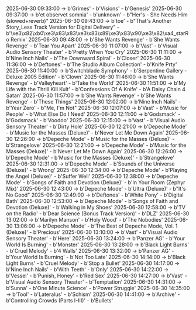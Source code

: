2025-06-30 09:33:00 -> b'Grimes' - b'Visions' - b'Genesis'
2025-06-30 09:37:00 -> b'et observet somnia' - b'unknown' - b"Her's - She Needs Him (slowed+reverb)"
2025-06-30 09:43:00 -> b'toe' - b"That's Another Story_Less Track Version for Digital Delivery" - b'\xe3\x82\xb0\xe3\x83\x83\xe3\x83\x89\xe3\x83\x90\xe3\x82\xa4_starRo Remix'
2025-06-30 09:48:00 -> b'She Wants Revenge' - b'She Wants Revenge' - b'Tear You Apart'
2025-06-30 11:07:00 -> b'Vast' - b'Visual Audio Sensory Theater' - b'Pretty When You Cry'
2025-06-30 11:11:00 -> b'Nine Inch Nails' - b'The Downward Spiral' - b'Closer'
2025-06-30 11:36:00 -> b'Deftones' - b'The Studio Album Collection' - b'Knife Prty'
2025-06-30 11:40:00 -> b'Switchblade Symphony' - b'Serpentine Gallery - Deluxe 2005 Edition' - b'Clown'
2025-06-30 11:46:00 -> b'She Wants Revenge' - b'Valleyheart' - b'Take the World'
2025-06-30 11:51:00 -> b'My Life with the Thrill Kill Kult' - b'Confessions Of A Knife' - b'A Daisy Chain 4 Satan'
2025-06-30 11:57:00 -> b'She Wants Revenge' - b'She Wants Revenge' - b'These Things'
2025-06-30 12:02:00 -> b'Nine Inch Nails' - b'Year Zero' - b"Me, I'm Not"
2025-06-30 12:07:00 -> b'Vast' - b'Music for People' - b'What Else Do I Need'
2025-06-30 12:11:00 -> b'Godsmack' - b'Godsmack' - b'Voodoo'
2025-06-30 12:15:00 -> b'Vast' - b'Visual Audio Sensory Theater' - b'Dirty Hole'
2025-06-30 12:21:00 -> b'Depeche Mode' - b'Music for the Masses (Deluxe)' - b'Never Let Me Down Again'
2025-06-30 12:26:00 -> b'Depeche Mode' - b'Music for the Masses (Deluxe)' - b'Strangelove'
2025-06-30 12:21:00 -> b'Depeche Mode' - b'Music for the Masses (Deluxe)' - b'Never Let Me Down Again'
2025-06-30 12:26:00 -> b'Depeche Mode' - b'Music for the Masses (Deluxe)' - b'Strangelove'
2025-06-30 12:31:00 -> b'Depeche Mode' - b'Sounds of the Universe (Deluxe)' - b'Wrong'
2025-06-30 12:34:00 -> b'Depeche Mode' - b'Playing the Angel (Deluxe)' - b'Suffer Well'
2025-06-30 12:38:00 -> b'Depeche Mode' - b'Songs of Faith and Devotion (Deluxe)' - b'In Your Room (Zephyr Mix)'
2025-06-30 12:43:00 -> b'Depeche Mode' - b'Ultra (Deluxe)' - b"It's No Good"
2025-06-30 12:49:00 -> b'Deftones' - b'White Pony' - b'Digital Bath'
2025-06-30 12:53:00 -> b'Depeche Mode' - b'Songs of Faith and Devotion (Deluxe)' - b'Walking in My Shoes'
2025-06-30 12:58:00 -> b'TV on the Radio' - b'Dear Science (Bonus Track Version)' - b'DLZ'
2025-06-30 13:02:00 -> b'Marilyn Manson' - b'Holy Wood' - b'The Nobodies'
2025-06-30 13:06:00 -> b'Depeche Mode' - b'The Best of Depeche Mode, Vol. 1 (Deluxe)' - b'Precious'
2025-06-30 13:10:00 -> b'Vast' - b'Visual Audio Sensory Theater' - b'Here'
2025-06-30 13:24:00 -> b'Panzer AG' - b'Your World Is Burning' - b'Monster'
2025-06-30 13:28:00 -> b'Black Light Burns' - b'Cruel Melody' - b'4 Walls'
2025-06-30 13:32:00 -> b'Panzer AG' - b'Your World Is Burning' - b'Not Too Late'
2025-06-30 14:14:00 -> b'Black Light Burns' - b'Cruel Melody' - b'Stop a Bullet'
2025-06-30 14:17:00 -> b'Nine Inch Nails' - b'With Teeth' - b'Only'
2025-06-30 14:22:00 -> b'Vessel' - b'Punish, Honey' - b'Red Sex'
2025-06-30 14:27:00 -> b'Vast' - b'Visual Audio Sensory Theater' - b'Temptation'
2025-06-30 14:31:00 -> b'Sunna' - b'One Minute Science' - b'Power Struggle'
2025-06-30 14:35:00 -> b'Tool' - b'Lateralus' - b'Schism'
2025-06-30 14:41:00 -> b'Archive' - b'Controlling Crowds (Parts I-III)' - b'Bullets'
